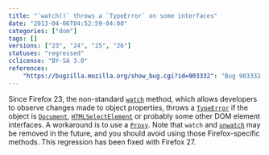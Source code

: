 ```yaml
---
title: "`watch()` throws a `TypeError` on some interfaces"
date: "2013-04-06T04:52:59-04:00"
categories: ["dom"]
tags: []
versions: ["23", "24", "25", "26"]
statuses: "regressed"
cclicense: "BY-SA 3.0"
references:
    "https://bugzilla.mozilla.org/show_bug.cgi?id=903332": "Bug 903332 – document.watch() results in \"TypeError: can\'t watch non-native objects of class Proxy\""
---
```

Since Firefox 23, the non-standard [`watch`](https://developer.mozilla.org/en-US/docs/Web/JavaScript/Reference/Global_Objects/Object/watch) method, which allows developers to observe changes made to object properties, throws a [`TypeError`](https://developer.mozilla.org/en-US/docs/Web/JavaScript/Reference/Global_Objects/TypeError) if the object is [`Document`](https://developer.mozilla.org/en-US/docs/Web/API/Document), [`HTMLSelectElement`](https://developer.mozilla.org/en-US/docs/Web/API/HTMLSelectElement) or probably some other DOM element interfaces. A workaround is to use a [`Proxy`](https://developer.mozilla.org/en-US/docs/Web/JavaScript/Reference/Global_Objects/Proxy). Note that `watch` and [`unwatch`](https://developer.mozilla.org/en-US/docs/Web/JavaScript/Reference/Global_Objects/Object/unwatch) may be removed in the future, and you should avoid using those Firefox-specific methods. This regression has been fixed with Firefox 27.
